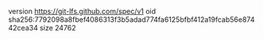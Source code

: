 version https://git-lfs.github.com/spec/v1
oid sha256:7792098a8fbef4086313f3b5adad774fa6125bfbf412a19fcab56e87442cea34
size 24762
